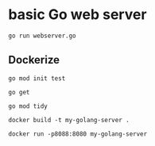 # basic Go web server

`go run webserver.go`

## Dockerize

`go mod init test`

`go get`

`go mod tidy`

`docker build -t my-golang-server .`

`docker run -p8088:8080 my-golang-server`
